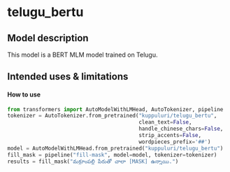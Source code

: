 # telugu_bertu

## Model description

This model is a BERT MLM model trained on Telugu.

## Intended uses & limitations

#### How to use

```python
from transformers import AutoModelWithLMHead, AutoTokenizer, pipeline
tokenizer = AutoTokenizer.from_pretrained("kuppuluri/telugu_bertu",
                                          clean_text=False,
                                          handle_chinese_chars=False,
                                          strip_accents=False,
                                          wordpieces_prefix='##')
model = AutoModelWithLMHead.from_pretrained("kuppuluri/telugu_bertu")
fill_mask = pipeline("fill-mask", model=model, tokenizer=tokenizer)
results = fill_mask("మక్దూంపల్లి పేరుతో చాలా [MASK] ఉన్నాయి.")
```
